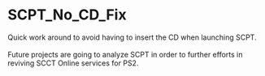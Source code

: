 # SCPT_No_CD_Fix
Quick work around to avoid having to insert the CD when launching SCPT.<br><br>
Future projects are going to analyze SCPT in order to further efforts in reviving SCCT Online services for PS2.<br><br>
